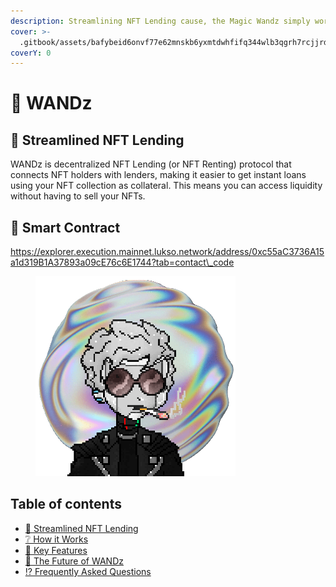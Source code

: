 ```yaml
---
description: Streamlining NFT Lending cause, the Magic Wandz simply works
cover: >-
  .gitbook/assets/bafybeid6onvf77e62mnskb6yxmtdwhfifq344wlb3qgrh7rcjjrdat4hxq.png
coverY: 0
---
```


# 👾 WANDz

## 👾 Streamlined NFT Lending

WANDz is decentralized NFT Lending (or NFT Renting) protocol that connects NFT holders with lenders, making it easier to get instant loans using your NFT collection as collateral. This means you can access liquidity without having to sell your NFTs.

## 👾 Smart Contract

https://explorer.execution.mainnet.lukso.network/address/0xc55aC3736A15a1d319B1A37893a09cE76c6E1744?tab=contact\_code

<figure><img src=".gitbook/assets/QmPoVxq4CAPRt717nYkchUE9TaUfibZKS8YT3GPmbHRNRn.png" alt=""><figcaption></figcaption></figure>

## Table of contents

* [👾 Streamlined NFT Lending](./)
* [❔ How it Works](how.md)
* [📌 Key Features](features.md)
* [🙌 The Future of WANDz](roadmap.md)
* [⁉️ Frequently Asked Questions](faq.md)
